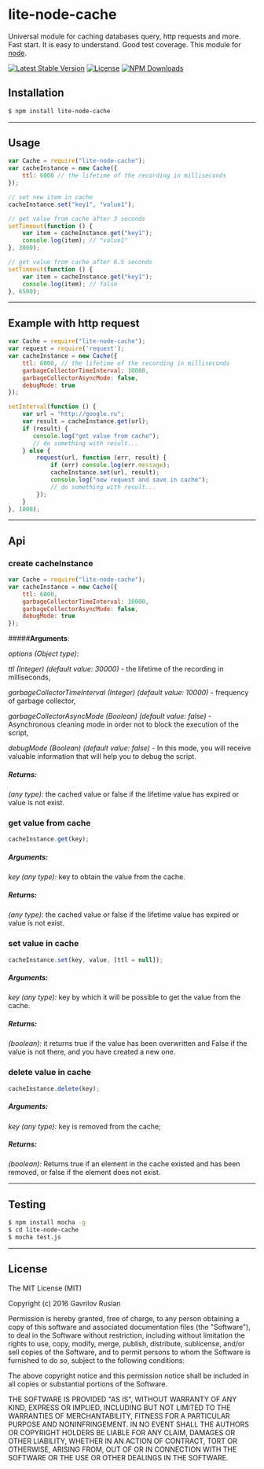 # **lite-node-cache**
Universal module for caching databases query, http requests and more. Fast start. It is easy to understand. Good test coverage.
This module for [node](http://nodejs.org).

[![Latest Stable Version](https://img.shields.io/npm/v/lite-node-cache.svg)](https://www.npmjs.com/package/lite-node-cache)
[![License](https://img.shields.io/npm/l/lite-node-cache.svg)](https://www.npmjs.com/package/lite-node-cache)
[![NPM Downloads](https://img.shields.io/npm/dt/lite-node-cache.svg)](https://www.npmjs.com/package/lite-node-cache)

## **Installation**

```bash
$ npm install lite-node-cache
```
----------
## **Usage**

```js
var Cache = require("lite-node-cache");
var cacheInstance = new Cache({
    ttl: 6000 // the lifetime of the recording in milliseconds
});

// set new item in cache
cacheInstance.set("key1", "value1");

// get value from cache after 3 seconds
setTimeout(function () {
    var item = cacheInstance.get("key1");
    console.log(item); // "value1"
}, 3000);

// get value from cache after 6.5 seconds
setTimeout(function () {
    var item = cacheInstance.get("key1");
    console.log(item); // false
}, 6500);
```
----------
## **Example with http request**

```js
var Cache = require("lite-node-cache");
var request = require('request');
var cacheInstance = new Cache({
    ttl: 6000, // the lifetime of the recording in milliseconds
    garbageCollectorTimeInterval: 10000,
    garbageCollectorAsyncMode: false,
    debugMode: true
});

setInterval(function () {
    var url = "http://google.ru";
    var result = cacheInstance.get(url);
    if (result) {
       console.log("get value from cache");
       // do something with result...
    } else {
        request(url, function (err, result) {
            if (err) console.log(err.message);
            cacheInstance.set(url, result);
            console.log("new request and save in cache");
            // do something with result...
        });
    }
}, 1000);
```
----------
## **Api**

### **create cacheInstance**
```js
var Cache = require("lite-node-cache");
var cacheInstance = new Cache({
    ttl: 6000,
    garbageCollectorTimeInterval: 10000,
    garbageCollectorAsyncMode: false,
    debugMode: true
});
```
#####**Arguments**:

*options (Object type):*

*ttl (Integer) (default value: 30000)* - the lifetime of the recording in milliseconds,

*garbageCollectorTimeInterval (Integer) (default value: 10000)* - frequency of garbage collector,

*garbageCollectorAsyncMode (Boolean) (default value: false)* - Asynchronous cleaning mode in order not to block the execution of the script,

*debugMode (Boolean) (default value: false)* - In this mode, you will receive valuable information that will help you to debug the script.

##### **Returns**:

*(any type):* the cached value or false if the lifetime value has expired or value is not exist.

### **get value from cache**
```js
cacheInstance.get(key);
```
##### **Arguments**:
*key (any type):* key to obtain the value from the cache.

##### **Returns**:
*(any type):* the cached value or false if the lifetime value has expired or value is not exist.

### **set value in cache**
```js
cacheInstance.set(key, value, [ttl = null]);
```
##### **Arguments**:
*key (any type):* key by which it will be possible to get the value from the cache.

##### **Returns**:
*(boolean):* it returns true if the value has been overwritten and False if the value is not there, and you have created a new one.

### **delete value in cache**
```js
cacheInstance.delete(key);
```
##### **Arguments**:
*key (any type):* key is removed from the cache;

##### **Returns**:
*(boolean):* Returns true if an element in the cache existed and has been removed, or false if the element does not exist.

----------

## **Testing**

```bash
$ npm install mocha -g
$ cd lite-node-cache
$ mocha test.js
```
----------
## **License**

The MIT License (MIT)

Copyright (c) 2016 Gavrilov Ruslan

Permission is hereby granted, free of charge, to any person obtaining a copy of this software and associated documentation files (the "Software"), to deal in the Software without restriction, including without limitation the rights to use, copy, modify, merge, publish, distribute, sublicense, and/or sell copies of the Software, and to permit persons to whom the Software is furnished to do so, subject to the following conditions:

The above copyright notice and this permission notice shall be included in all copies or substantial portions of the Software.

THE SOFTWARE IS PROVIDED "AS IS", WITHOUT WARRANTY OF ANY KIND, EXPRESS OR IMPLIED, INCLUDING BUT NOT LIMITED TO THE WARRANTIES OF MERCHANTABILITY, FITNESS FOR A PARTICULAR PURPOSE AND NONINFRINGEMENT. IN NO EVENT SHALL THE AUTHORS OR COPYRIGHT HOLDERS BE LIABLE FOR ANY CLAIM, DAMAGES OR OTHER LIABILITY, WHETHER IN AN ACTION OF CONTRACT, TORT OR OTHERWISE, ARISING FROM, OUT OF OR IN CONNECTION WITH THE SOFTWARE OR THE USE OR OTHER DEALINGS IN THE SOFTWARE.
